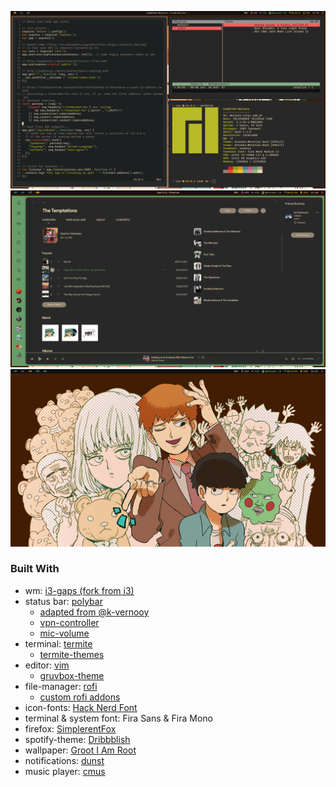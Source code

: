 ![demo](https://raw.githubusercontent.com/khoaHyh/dotfiles/master/basmati/manjaro-rice-4a.png)
![demo](https://raw.githubusercontent.com/khoaHyh/dotfiles/master/basmati/manjaro-rice-4b.png)
![demo](https://raw.githubusercontent.com/khoaHyh/dotfiles/master/basmati/manjaro-rice-4c.png)

### Built With

* wm: [i3-gaps (fork from i3)](https://github.com/Airblader/i3)
* status bar: [polybar](https://github.com/polybar/polybar)
	* [adapted from @k-vernooy](https://github.com/k-vernooy/dotfiles)
	* [vpn-controller](https://github.com/shervinsahba/polybar-vpn-controller)
	* [mic-volume](https://github.com/MarcDonald/polybar-mic-volume)
* terminal: [termite](https://github.com/thestinger/termite)
	* [termite-themes](https://github.com/khamer/base16-termite)
* editor: [vim](https://www.vim.org/)
	* [gruvbox-theme](https://github.com/morhetz/gruvbox)
* file-manager: [rofi](https://github.com/davatorium/rofi)
	* [custom rofi addons](https://github.com/adi1090x/rofi)
* icon-fonts: [Hack Nerd Font](https://www.nerdfonts.com/font-downloads)
* terminal & system font: Fira Sans & Fira Mono
* firefox: [SimplerentFox](https://github.com/MiguelRAvila/SimplerentFox)
* spotify-theme: [Dribbblish](https://github.com/morpheusthewhite/spicetify-themes/tree/master/Dribbblish)
* wallpaper: [Groot I Am Root](https://hdqwalls.com/groot-i-am-root-wallpaper)
* notifications: [dunst](https://github.com/dunst-project/dunst)
* music player: [cmus](https://github.com/cmus/cmus)
